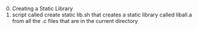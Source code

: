 0. Creating a Static Library
1. script called create static lib.sh that creates a static library called liball.a from all the .c files that are in the current directory

